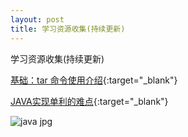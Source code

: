```yaml
---
layout: post
title: 学习资源收集(持续更新)
---
```


学习资源收集(持续更新)

[基础：tar 命令使用介绍](http://toutiao.com/i6223900037617811970/?tt_from=mobile_qq&utm_campaign=client_share&app=news_article&utm_source=mobile_qq&iid=3292388694&utm_medium=toutiao_android){:target="_blank"}

[JAVA实现单利的难点](http://www.codeceo.com/article/java-single-problem.html){:target="_blank"}

![java jpg](http://www.habdqn.com/d/file/remenjishu/javajishu/2015-04-07/0d847579ace1cfc62a3af3e0974f982b.jpg)